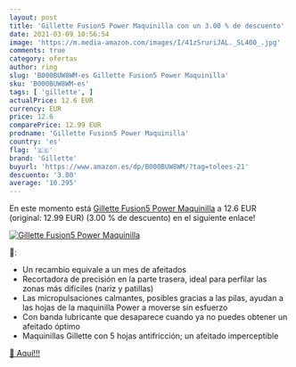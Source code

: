 ```yaml
---
layout: post
title: 'Gillette Fusion5 Power Maquinilla con un 3.00 % de descuento'
date: 2021-03-09 10:56:54
image: 'https://m.media-amazon.com/images/I/41zSruriJAL._SL400_.jpg'
comments: true
category: ofertas
author: ring
slug: 'B000BUW8WM-es Gillette Fusion5 Power Maquinilla'
sku: 'B000BUW8WM-es'
tags: [ 'gillette', ]
actualPrice: 12.6 EUR
currency: EUR
price: 12.6
comparePrice: 12.99 EUR
prodname: 'Gillette Fusion5 Power Maquinilla'
country: 'es'
flag: '🇪🇸'
brand: 'Gillette'
buyurl: 'https://www.amazon.es/dp/B000BUW8WM/?tag=tolees-21'
descuento: '3.00'
average: '10.295'
---
```


En este momento está [Gillette Fusion5 Power Maquinilla](https://www.amazon.es/dp/B000BUW8WM/?tag=tolees-21) a 12.6 EUR (original: 12.99 EUR) (3.00 %  de descuento) en el siguiente enlace!

[![Gillette Fusion5 Power Maquinilla](https://m.media-amazon.com/images/I/41zSruriJAL._SL400_.jpg)](https://www.amazon.es/dp/B000BUW8WM/?tag=tolees-21)

🔎:

- Un recambio equivale a un mes de afeitados
- Recortadora de precisión en la parte trasera, ideal para perfilar las zonas más difíciles (nariz y patillas)
- Las micropulsaciones calmantes, posibles gracias a las pilas, ayudan a las hojas de la maquinilla Power a moverse sin esfuerzo
- Con banda lubricante que desaparece cuando ya no puedes obtener un afeitado óptimo
- Maquinillas Gillette con 5 hojas antifricción; un afeitado imperceptible

[🛒 Aquí!!!](https://www.amazon.es/dp/B000BUW8WM/?tag=tolees-21)
